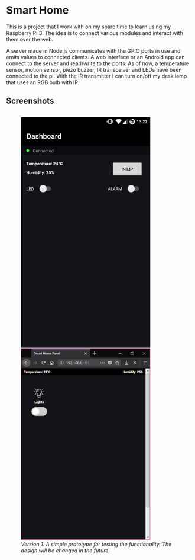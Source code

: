 # Smart Home

This is a project that I work with on my spare time to learn using my Raspberry Pi 3. The idea is to connect various modules and interact with them over the web.

A server made in Node.js communicates with the GPIO ports in use and emits values to connected clients. A web interface or an Android app can connect to the server and read/write to the ports. As of now, a temperature sensor, motion sensor, piezo buzzer, IR transceiver and LEDs have been connected to the pi. With the IR transmitter I can turn on/off my desk lamp that uses an RGB bulb with IR.

## Screenshots
<figure style="float:left;">
  <img src="screenshots/app-version-1.0.png" width="350"/>
  <img src="screenshots/web-version-1.0.PNG" width="350"/>
  <figcaption><i>Version 1: A simple prototype for testing the functionality. The design will be changed in the future.</i></figcaption>
</figure>
